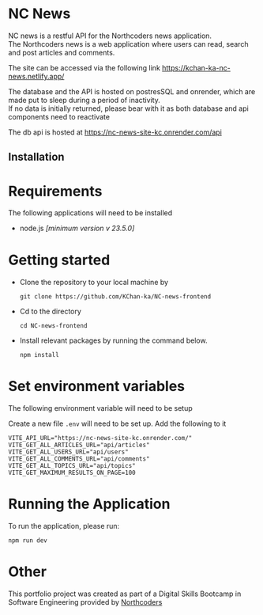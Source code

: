 # NC News

NC news is a restful API for the Northcoders news application.  
The Northcoders news is a web application where users can read, search and post articles and comments.

The site can be accessed via the following link
https://kchan-ka-nc-news.netlify.app/

The database and the API is hosted on postresSQL and onrender, which are made put to sleep during a period of inactivity.  
If no data is initially returned, please bear with it as both database and api components need to reactivate

The db api is hosted at
https://nc-news-site-kc.onrender.com/api

## Installation

# Requirements

The following applications will need to be installed

* node.js <i>[minimum version v 23.5.0]</i>

# Getting started

 * Clone the repository to your local machine by
    
    `git clone https://github.com/KChan-ka/NC-news-frontend`

 * Cd to the directory
    
    `cd NC-news-frontend`

 * Install relevant packages by running the command below.  

    `npm install`

# Set environment variables

The following environment variable will need to be setup


Create a new file `.env` will need to be set up. Add the following to it

`VITE_API_URL="https://nc-news-site-kc.onrender.com/"`
`VITE_GET_ALL_ARTICLES_URL="api/articles"`
`VITE_GET_ALL_USERS_URL="api/users"`
`VITE_GET_ALL_COMMENTS_URL="api/comments"`
`VITE_GET_ALL_TOPICS_URL="api/topics"`
`VITE_GET_MAXIMUM_RESULTS_ON_PAGE=100`


# Running the Application

To run the application, please run:

`npm run dev`

# Other

This portfolio project was created as part of a Digital Skills Bootcamp in Software Engineering provided by [Northcoders](https://northcoders.com/)